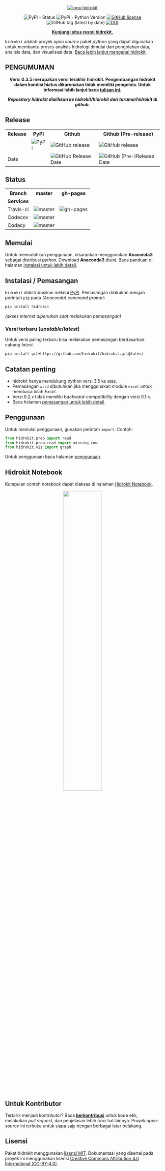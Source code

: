 
<div align="center">
<a href="https://hidrokit.github.io/hidrokit"><img src="https://hidrokit.github.io/hidrokit/assets/images/presskit/hidrokit-800x200.jpg" alt="logo hidrokit"></a><br>

![PyPI - Status](https://img.shields.io/pypi/status/hidrokit.svg)
![PyPI - Python Version](https://img.shields.io/pypi/pyversions/hidrokit.svg)
[![GitHub license](https://img.shields.io/github/license/hidrokit/hidrokit.svg)](https://github.com/hidrokit/hidrokit/blob/master/LICENSE)
![GitHub tag (latest by date)](https://img.shields.io/github/tag-date/hidrokit/hidrokit.svg?label=recent%20version)
[![DOI](https://zenodo.org/badge/145389179.svg)](https://zenodo.org/badge/latestdoi/145389179)

<a href="https://hidrokit.github.io/hidrokit"><b>Kunjungi situs resmi hidrokit.</b></a>
</div>

`hidrokit` adalah proyek _open source_ paket *python* yang dapat digunakan untuk membantu proses analisis hidrologi dimulai dari pengolahan data, analisis data, dan visualisasi data. [Baca lebih lanjut mengenai hidrokit](https://hidrokit.github.io/hidrokit/tentang-hidrokit).

## PENGUMUMAN

<div align="center">

**Versi 0.3.5 merupakan versi terakhir hidrokit. Pengembangan hidrokit dalam kondisi hiatus dikarenakan tidak memiliki pengelola. Untuk informasi lebih lanjut baca [tulisan ini](https://medium.com/@taruma/hidrokit-pada-tahun-2020-c00cd8860c0e).**


**_Repository hidrokit dialihkan ke hidrokit/hidrokit dari taruma/hidrokit di github._**

</div>

## Release

<table>
  <tr align="center">
    <th>Release</th>
    <th>PyPI</th>
    <th>Github</th>
    <th>Github (Pre-release)</th>
  </tr>
  <tr>
    <td></td>
    <td><img alt="PyPI" src="https://img.shields.io/pypi/v/hidrokit.svg?logo=pypi"></td>
    <td><img alt="GitHub release" src="https://img.shields.io/github/release/hidrokit/hidrokit.svg?logo=github"></td>
    <td><img alt="GitHub release" src="https://img.shields.io/github/release-pre/hidrokit/hidrokit.svg?logo=github"></td>
  </tr>
  <tr>
    <td>Date</td>
    <td></td>
    <td><img alt="GitHub Release Date" src="https://img.shields.io/github/release-date/hidrokit/hidrokit.svg?logo=github"></td>
    <td><img alt="GitHub (Pre-)Release Date" src="https://img.shields.io/github/release-date-pre/hidrokit/hidrokit.svg?logo=github"></td>
  </tr>

</table>


## Status

<table>
  <tr align="center">
    <th>Branch</th>
    <th>master</th>
    <th>gh-pages</th>
  </tr>
  <tr>
    <td><b>Services</b></td>
    <td></td>
    <td></td>
  </tr>
  <tr>
    <td>Travis-ci</td>
    <td><img alt="master" src="https://img.shields.io/travis/hidrokit/hidrokit/master.svg?label=build&logo=travis"></td>
    <td><img alt="gh-pages" src="https://img.shields.io/travis/hidrokit/hidrokit/gh-pages.svg?label=build&logo=travis"></td>
  </tr>
  <tr>
    <td>Codecov</td>
    <td><img alt="master" src="https://img.shields.io/codecov/c/github/hidrokit/hidrokit/master.svg?logo=codecov"></td>
    <td></td>
  </tr>
  <tr>
    <td>Codacy</td>
    <td><img alt="master" src="https://img.shields.io/codacy/grade/63d10854d6d14c79b6162cae547dc594/master.svg?logo=codacy"></td>
    <td></td>
  </tr>
</table>

## Memulai

Untuk memudahkan penggunaan, disarankan menggunakan **Anaconda3** sebagai distribusi *python*. Download **Anaconda3** [disini](https://www.anaconda.com/download/). Baca panduan di halaman [instalasi untuk lebih detail](https://hidrokit.github.io/hidrokit/panduan/instalasi).

## Instalasi / Pemasangan

`hidrokit` didistribusikan melalui [PyPI](https://pypi.org/). Pemasangan dilakukan dengan perintah `pip` pada _(Anaconda) command prompt_:

```bash
pip install hidrokit
```
*(akses internet diperlukan saat melakukan pemasangan)*

### Versi terbaru (_unstable_/_latest_)

Untuk versi paling terbaru bisa melakukan pemasangan berdasarkan cabang _latest_.
```bash
pip install git+https://github.com/hidrokit/hidrokit.git@latest
```

## Catatan penting
- hidrokit hanya mendukung python versi 3.5 ke atas.
- Pemasangan `xlrd` dibutuhkan jika menggunakan module `excel` untuk membaca bilah _Excel_.
- Versi 0.2.x tidak memiliki *backward-compatibility* dengan versi 0.1.x.
- Baca halaman [pemasangan untuk lebih detail](https://hidrokit.github.io/hidrokit/panduan/instalasi).

## Penggunaan

Untuk memulai penggunaan, gunakan perintah `import`. Contoh:

```python
from hidrokit.prep import read
from hidrokit.prep.read import missing_row
from hidrokit.viz import graph
```

Untuk penggunaan baca halaman [penggunaan](https://hidrokit.github.io/hidrokit/panduan/penggunaan).

## Hidrokit Notebook

Kumpulan contoh _notebook_ dapat diakses di halaman [Hidrokit Notebook](https://hidrokit.github.io/notebook/).

<div align="center">
<a href="https://hidrokit.github.io/notebook"><img src="https://hidrokit.github.io/notebook/assets/images/hidrokit-nb-800x200.jpg" width="50%"></a>
</div>

## Untuk Kontributor

Tertarik menjadi kontributor? Baca [**berkontribusi**](https://hidrokit.github.io/hidrokit/berkontribusi) untuk kode etik, melakukan _pull request_, dan penjelasan lebih rinci hal lainnya. Proyek _open-source_ ini terbuka untuk siapa saja dengan berbagai latar belakang.

## Lisensi

Paket hidrokit menggunakan [lisensi MIT](LICENSE.txt). Dokumentasi yang disertai pada proyek ini menggunakan lisensi [Creative Commons Attribution 4.0 International (CC-BY-4.0)](https://creativecommons.org/licenses/by/4.0/deed.id). 
